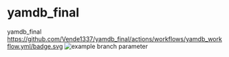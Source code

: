 # yamdb_final
yamdb_final
https://github.com/Vende1337/yamdb_final/actions/workflows/yamdb_workflow.yml/badge.svg
![example branch parameter](https://github.com/Vende1337/yamdb_final/actions/workflows/yamdb_workflow.yml/badge.svg)
